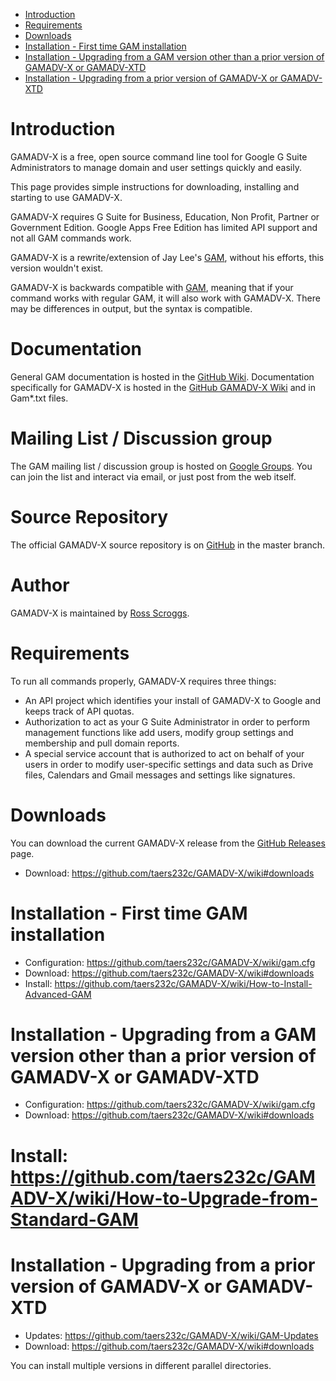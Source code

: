 - [Introduction](#introduction)
- [Requirements](#requirements)
- [Downloads](#downloads)
- [Installation - First time GAM installation](#installation---first-time-GAM-installation)
- [Installation - Upgrading from a GAM version other than a prior version of GAMADV-X or GAMADV-XTD](#installation---upgrading-from-a-gam-version-other-than-a-prior-version-of-gamadv-x-or-gamadv-xtd)
- [Installation - Upgrading from a prior version of GAMADV-X or GAMADV-XTD](#installation---upgrading-from-a-prior-version-of-gamadv-x-or-gamadv-xtd)

# Introduction
GAMADV-X is a free, open source command line tool for Google G Suite Administrators to manage domain and user settings quickly and easily.

This page provides simple instructions for downloading, installing and starting to use GAMADV-X.

GAMADV-X requires G Suite for Business, Education, Non Profit, Partner or Government Edition. Google Apps Free Edition has limited API support and not all GAM commands work.

GAMADV-X is a rewrite/extension of Jay Lee's [GAM](https://github.com/jay0lee/GAM), without his efforts, this version wouldn't exist.

GAMADV-X is backwards compatible with [GAM](https://github.com/jay0lee/GAM), meaning that if your command works with regular GAM, it will also work with GAMADV-X. There may be differences in output, but the syntax is compatible.

# Documentation
General GAM documentation is hosted in the [GitHub Wiki]. Documentation specifically for GAMADV-X is hosted in the [GitHub GAMADV-X Wiki] and in Gam*.txt files.

# Mailing List / Discussion group
The GAM mailing list / discussion group is hosted on [Google Groups].  You can join the list and interact via email, or just post from the web itself.

# Source Repository
The official GAMADV-X source repository is on [GitHub] in the master branch.

# Author
GAMADV-X is maintained by <a href="mailto:ross.scroggs@gmail.com">Ross Scroggs</a>.

# Requirements
To run all commands properly, GAMADV-X requires three things:
* An API project which identifies your install of GAMADV-X to Google and keeps track of API quotas.
* Authorization to act as your G Suite Administrator in order to perform management functions like add users, modify group settings and membership and pull domain reports.
* A special service account that is authorized to act on behalf of your users in order to modify user-specific settings and data such as Drive files, Calendars and Gmail messages and settings like signatures.

# Downloads
You can download the current GAMADV-X release from the [GitHub Releases](https://github.com/taers232c/GAMADV-X/releases) page.

* Download: https://github.com/taers232c/GAMADV-X/wiki#downloads

# Installation - First time GAM installation
* Configuration: https://github.com/taers232c/GAMADV-X/wiki/gam.cfg
* Download: https://github.com/taers232c/GAMADV-X/wiki#downloads
* Install: https://github.com/taers232c/GAMADV-X/wiki/How-to-Install-Advanced-GAM

# Installation - Upgrading from a GAM version other than a prior version of GAMADV-X or GAMADV-XTD
* Configuration: https://github.com/taers232c/GAMADV-X/wiki/gam.cfg
* Download: https://github.com/taers232c/GAMADV-X/wiki#downloads
# Install: https://github.com/taers232c/GAMADV-X/wiki/How-to-Upgrade-from-Standard-GAM

# Installation - Upgrading from a prior version of GAMADV-X or GAMADV-XTD
* Updates: https://github.com/taers232c/GAMADV-X/wiki/GAM-Updates
* Download: https://github.com/taers232c/GAMADV-X/wiki#downloads

You can install multiple versions in different parallel directories.

[GitHub Releases]: https://github.com/taers232c/GAMADV-X/releases
[GitHub]: https://github.com/taers232c/GAMADV-X/tree/master
[GitHub Wiki]: https://github.com/jay0lee/GAM/wiki/
[GitHub GAMADV-X Wiki]: https://github.com/taers232c/GAMADV-X/wiki/
[Google Groups]: http://groups.google.com/group/google-apps-manager
